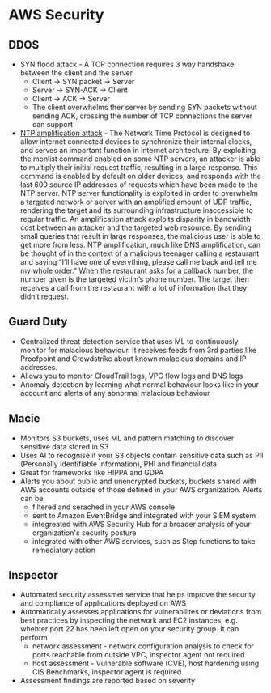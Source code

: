 # AWS Security

## DDOS

* SYN flood attack - A TCP connection requires 3 way handshake between the client and the server
  * Client -> SYN packet -> Server
  * Server -> SYN-ACK -> Client
  * Client -> ACK -> Server
  * The client overwhelms ther server by sending SYN packets without sending ACK, crossing the number of TCP connections the server can support 
* [NTP amplification attack](https://www.cloudflare.com/en-gb/learning/ddos/ntp-amplification-ddos-attack/#:~:text=An%20NTP%20amplification%20attack%20is,the%20target%20and%20its%20surrounding) - The Network Time Protocol is designed to allow internet connected devices to synchronize their internal clocks, and serves an important function in internet architecture. By exploiting the monlist command enabled on some NTP servers, an attacker is able to multiply their initial request traffic, resulting in a large response. This command is enabled by default on older devices, and responds with the last 600 source IP addresses of requests which have been made to the NTP server. NTP server functionality is exploited in order to overwhelm a targeted network or server with an amplified amount of UDP traffic, rendering the target and its surrounding infrastructure inaccessible to regular traffic. An amplification attack exploits disparity in bandwidth cost between an attacker and the targeted web resource. By sending small queries that result in large responses, the malicious user is able to get more from less. NTP amplification, much like DNS amplification, can be thought of in the context of a malicious teenager calling a restaurant and saying “I’ll have one of everything, please call me back and tell me my whole order.” When the restaurant asks for a callback number, the number given is the targeted victim’s phone number. The target then receives a call from the restaurant with a lot of information that they didn’t request.

## Guard Duty

* Centralized threat detection service that uses ML to continuously monitor for malacious behaviour. It receives feeds from 3rd parties like Proofpoint and Crowdstrike about known malacious domains and IP addresses.
* Allows you to monitor CloudTrail logs, VPC flow logs and DNS logs
* Anomaly detection by learning what normal behaviour looks like in your account and alerts of any abnormal malacious behaviour


## Macie

* Monitors S3 buckets, uses ML and pattern matching to discover sensitive data stored in S3
* Uses AI to recognise if your S3 objects contain sensitive data such as PII (Personally Identifiable Information), PHI and financial data
* Great for frameworks like HIPPA and GDPA
* Alerts you about public and unencrypted buckets, buckets shared with AWS accounts outside of those defined in your AWS organization. Alerts can be
  * filtered and serached in your AWS console
  * sent to Amazon EventBridge and integrated with your SIEM system
  * integreated with AWS Security Hub for a broader analysis of your organization's security posture
  * integrated with other AWS services, such as Step functions to take remediatory action


## Inspector

* Automated security assessmet service that helps improve the security and compliance of applications deployed on AWS
* Automatically assesses applications for vulnerabilites or deviations from best practices by inspecting the network and EC2 instances, e.g. whehter port 22 has been left open on your security group. It can perform
  * network assessment - network configuration analysis to check for ports reachable from outside VPC, inspector agent not required
  * host assessment - Vulnerable software (CVE), host hardening using CIS Benchmarks, inspector agent is required
* Assessment findings are reported based on severity
